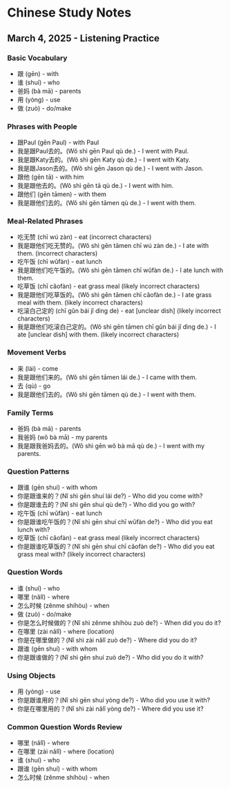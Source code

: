 # Chinese Study Notes
## March 4, 2025 - Listening Practice

### Basic Vocabulary
- 跟 (gēn) - with
- 谁 (shuí) - who
- 爸妈 (bà mā) - parents
- 用 (yòng) - use
- 做 (zuò) - do/make

### Phrases with People
- 跟Paul (gēn Paul) - with Paul
- 我是跟Paul去的。(Wǒ shì gēn Paul qù de.) - I went with Paul.
- 我是跟Katy去的。(Wǒ shì gēn Katy qù de.) - I went with Katy.
- 我是跟Jason去的。(Wǒ shì gēn Jason qù de.) - I went with Jason.
- 跟他 (gēn tā) - with him
- 我是跟他去的。(Wǒ shì gēn tā qù de.) - I went with him.
- 跟他们 (gēn tāmen) - with them
- 我是跟他们去的。(Wǒ shì gēn tāmen qù de.) - I went with them.

### Meal-Related Phrases
- 吃无赞 (chī wú zàn) - eat (incorrect characters)
- 我是跟他们吃无赞的。(Wǒ shì gēn tāmen chī wú zàn de.) - I ate with them. (incorrect characters)
- 吃午饭 (chī wǔfàn) - eat lunch
- 我是跟他们吃午饭的。(Wǒ shì gēn tāmen chī wǔfàn de.) - I ate lunch with them.
- 吃草饭 (chī cǎofàn) - eat grass meal (likely incorrect characters)
- 我是跟他们吃草饭的。(Wǒ shì gēn tāmen chī cǎofàn de.) - I ate grass meal with them. (likely incorrect characters)
- 吃滚白己定的 (chī gǔn bái jǐ dìng de) - eat [unclear dish] (likely incorrect characters)
- 我是跟他们吃滚白己定的。(Wǒ shì gēn tāmen chī gǔn bái jǐ dìng de.) - I ate [unclear dish] with them. (likely incorrect characters)

### Movement Verbs
- 来 (lái) - come
- 我是跟他们来的。(Wǒ shì gēn tāmen lái de.) - I came with them.
- 去 (qù) - go
- 我是跟他们去的。(Wǒ shì gēn tāmen qù de.) - I went with them.

### Family Terms
- 爸妈 (bà mā) - parents
- 我爸妈 (wǒ bà mā) - my parents
- 我是跟我爸妈去的。(Wǒ shì gēn wǒ bà mā qù de.) - I went with my parents.

### Question Patterns
- 跟谁 (gēn shuí) - with whom
- 你是跟谁来的？(Nǐ shì gēn shuí lái de?) - Who did you come with?
- 你是跟谁去的？(Nǐ shì gēn shuí qù de?) - Who did you go with?
- 吃午饭 (chī wǔfàn) - eat lunch
- 你是跟谁吃午饭的？(Nǐ shì gēn shuí chī wǔfàn de?) - Who did you eat lunch with?
- 吃草饭 (chī cǎofàn) - eat grass meal (likely incorrect characters)
- 你是跟谁吃草饭的？(Nǐ shì gēn shuí chī cǎofàn de?) - Who did you eat grass meal with? (likely incorrect characters)

### Question Words
- 谁 (shuí) - who
- 哪里 (nǎlǐ) - where
- 怎么时候 (zěnme shíhòu) - when
- 做 (zuò) - do/make
- 你是怎么时候做的？(Nǐ shì zěnme shíhòu zuò de?) - When did you do it?
- 在哪里 (zài nǎlǐ) - where (location)
- 你是在哪里做的？(Nǐ shì zài nǎlǐ zuò de?) - Where did you do it?
- 跟谁 (gēn shuí) - with whom
- 你是跟谁做的？(Nǐ shì gēn shuí zuò de?) - Who did you do it with?

### Using Objects
- 用 (yòng) - use
- 你是跟谁用的？(Nǐ shì gēn shuí yòng de?) - Who did you use it with?
- 你是在哪里用的？(Nǐ shì zài nǎlǐ yòng de?) - Where did you use it?

### Common Question Words Review
- 哪里 (nǎlǐ) - where
- 在哪里 (zài nǎlǐ) - where (location)
- 谁 (shuí) - who
- 跟谁 (gēn shuí) - with whom
- 怎么时候 (zěnme shíhòu) - when
